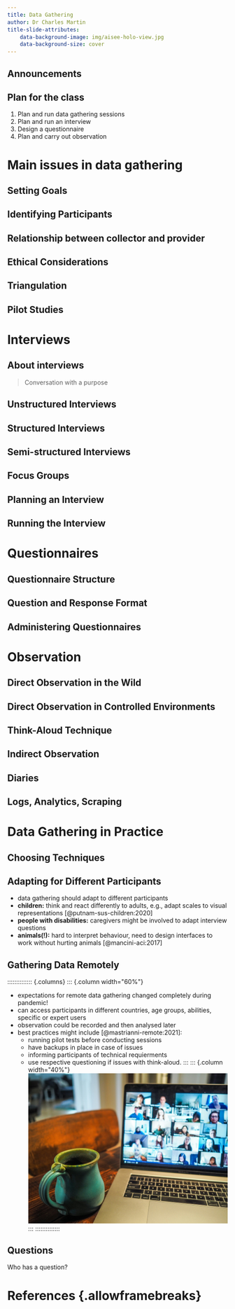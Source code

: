 ```yaml
---
title: Data Gathering
author: Dr Charles Martin
title-slide-attributes:
    data-background-image: img/aisee-holo-view.jpg
    data-background-size: cover
---
```


## Announcements

## Plan for the class

1. Plan and run data gathering sessions
2. Plan and run an interview
3. Design a questionnaire
4. Plan and carry out observation

# Main issues in data gathering

## Setting Goals

## Identifying Participants

## Relationship between collector and provider

## Ethical Considerations

## Triangulation

## Pilot Studies



# Interviews

## About interviews

> Conversation with a purpose

## Unstructured Interviews

## Structured Interviews

## Semi-structured Interviews

## Focus Groups

## Planning an Interview

## Running the Interview

# Questionnaires

## Questionnaire Structure

## Question and Response Format

## Administering Questionnaires

# Observation

## Direct Observation in the Wild

## Direct Observation in Controlled Environments

## Think-Aloud Technique

## Indirect Observation

## Diaries

## Logs, Analytics, Scraping

# Data Gathering in Practice

## Choosing Techniques

## Adapting for Different Participants

- data gathering should adapt to different participants
- **children:** think and react differently to adults, e.g., adapt scales to visual representations [@putnam-sus-children:2020]
- **people with disabilities:** caregivers might be involved to adapt interview questions
- **animals(!):** hard to interpret behaviour, need to design interfaces to work without hurting animals [@mancini-aci:2017]

## Gathering Data Remotely

:::::::::::::: {.columns}
::: {.column width="60%"}
- expectations for remote data gathering changed completely during pandemic!
- can access participants in different countries, age groups, abilities, specific or expert users
- observation could be recorded and then analysed later
- best practices might include [@mastrianni-remote:2021]:
  - running pilot tests before conducting sessions
  - have backups in place in case of issues
  - informing participants of technical requierments
  - use respective questioning if issues with think-aloud.
:::
::: {.column width="40%"}
![Interviews and observations can happen remotely! (Photo by Chris Montgomery on Unsplash)](img/chris-montgomery-smgTvepind4-unsplash.jpg)
:::
::::::::::::::



## Questions

Who has a question?

# References {.allowframebreaks}
